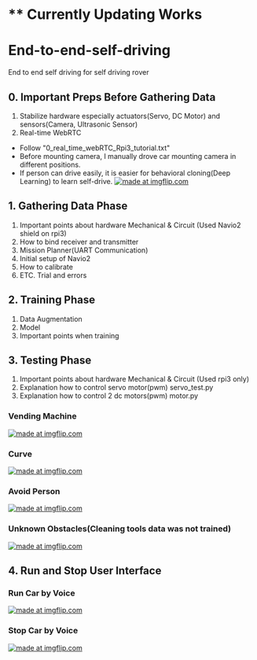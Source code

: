 # ** Currently Updating Works

# End-to-end-self-driving
End to end self driving for self driving rover

## 0. Important Preps Before Gathering Data
1) Stabilize hardware especially actuators(Servo, DC Motor) and sensors(Camera, Ultrasonic Sensor)
2) Real-time WebRTC
- Follow "0_real_time_webRTC_Rpi3_tutorial.txt"
- Before mounting camera, I manually drove car mounting camera in different positions.
- If person can drive easily, it is easier for behavioral cloning(Deep Learning) to learn self-drive.
<a href="https://imgflip.com/gif/2vfl6v"><img src="https://i.imgflip.com/2vfl6v.gif" title="made at imgflip.com"/></a>


## 1. Gathering Data Phase
1) Important points about hardware Mechanical & Circuit (Used Navio2 shield on rpi3)
2) How to bind receiver and transmitter
3) Mission Planner(UART Communication)
4) Initial setup of Navio2
5) How to calibrate
6) ETC. Trial and errors


## 2. Training Phase
1) Data Augmentation
2) Model
3) Important points when training

## 3. Testing Phase
1) Important points about hardware Mechanical & Circuit (Used rpi3 only)
2) Explanation how to control servo motor(pwm)
servo_test.py
3) Explanation how to control 2 dc motors(pwm)
motor.py 

### Vending Machine
<a href="https://imgflip.com/gif/2v62p0"><img src="https://i.imgflip.com/2v62p0.gif" title="made at imgflip.com"/></a>
### Curve
<a href="https://imgflip.com/gif/2v62y6"><img src="https://i.imgflip.com/2v62y6.gif" title="made at imgflip.com"/></a>
### Avoid Person
<a href="https://imgflip.com/gif/2v63dj"><img src="https://i.imgflip.com/2v63dj.gif" title="made at imgflip.com"/></a>
### Unknown Obstacles(Cleaning tools data was not trained)
<a href="https://imgflip.com/gif/2v63ok"><img src="https://i.imgflip.com/2v63ok.gif" title="made at imgflip.com"/></a>

## 4. Run and Stop User Interface
### Run Car by Voice
<a href="https://imgflip.com/gif/2vflym"><img src="https://i.imgflip.com/2vflym.gif" title="made at imgflip.com"/></a>
### Stop Car by Voice
<a href="https://imgflip.com/gif/2vfm06"><img src="https://i.imgflip.com/2vfm06.gif" title="made at imgflip.com"/></a>

